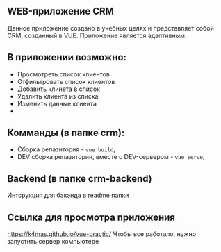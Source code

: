 ## WEB-приложение CRM

Данное приложение создано в учебных целях и представляет собой CRM, созданный в VUE.
Приложение является адаптивным.

## В приложении возможно:
- Просмотреть список клиентов
- Отфильтровать список клиентов
- Добавить клинета в список
- Удалить клиента из списка
- Изменить данные клиента
- 
## Комманды (в папке crm):
 - Сборка репазитория - `vue build`;
 - DEV сборка  репазитория, вместе с DEV-сервером - `vue serve`;
## Backend (в папке crm-backend)
 Интсрукция для бэкэнда в readme папки
## Ссылка для просмотра приложения 
https://k4mas.github.io/vue-practic/
Чтобы все работало, нужно запустить сервер компьютере
